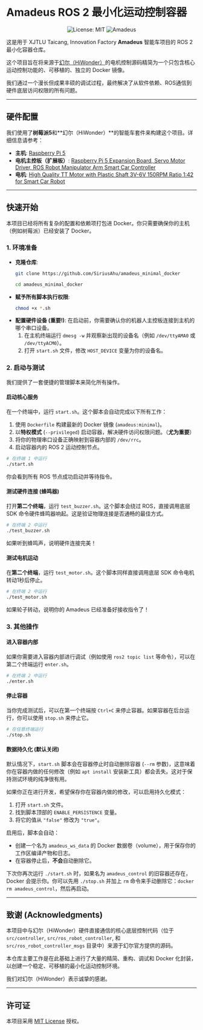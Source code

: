# Amadeus ROS 2 最小化运动控制容器

<!-- 居中 -->
<div align="center">

![License: MIT](https://img.shields.io/github/license/SiriusAhu/amadeus_minimal_docker)
![Amadeus](https://img.shields.io/badge/Team-Amadeus-green)

</div>

这是用于 XJTLU Taicang, Innovation Factory **Amadeus** 智能车项目的 ROS 2 最小化容器仓库。

这个项目旨在将来源于[幻尔（HiWonder）](https://www.hiwonder.com/)的电机控制源码精简为一个只包含核心运动控制功能的、可移植的、独立的 Docker 镜像。

我们通过一个漫长但成果丰硕的调试过程，最终解决了从软件依赖、ROS通信到硬件底层访问权限的所有问题。

---

## 硬件配置

我们使用了**树莓派5**和**幻尔（HiWonder）**的智能车套件来构建这个项目。详细信息请参考：

- **主机**: [Raspberry Pi 5](https://www.raspberrypi.com/products/raspberry-pi-5/)
- **电机主控板（扩展板）**: [Raspberry Pi 5 Expansion Board, Servo Motor Driver, ROS Robot Manipulator Arm Smart Car Controller](https://www.hiwonder.com/products/expansion-board-for-raspberry-pi-5?variant=40939498700887)
- **电机**: [High Quality TT Motor with Plastic Shaft 3V-6V 150RPM Ratio 1:42 for Smart Car Robot](https://www.hiwonder.com/products/high-quality-tt-motor?variant=40452469751895&_pos=12&_sid=3d8a5578c&_ss=r)

---

## 快速开始

本项目已经将所有复杂的配置和依赖项打包进 Docker。你只需要确保你的主机（例如树莓派）已经安装了 Docker。

### 1. 环境准备

- **克隆仓库**:
  ```bash
  git clone https://github.com/SiriusAhu/amadeus_minimal_docker

  cd amadeus_minimal_docker
  ```
- **赋予所有脚本执行权限**:
  ```bash
  chmod +x *.sh
  ```
- **配置硬件设备 (重要!)**:
  在启动前，你需要确认你的机器人主控板连接到主机的哪个串口设备。
  1. 在主机终端运行 `dmesg -w` 并观察新出现的设备名（例如 `/dev/ttyAMA0` 或 `/dev/ttyACM0`）。
  3. 打开 `start.sh` 文件，修改 `HOST_DEVICE` 变量为你的设备名。

### 2. 启动与测试

我们提供了一套便捷的管理脚本来简化所有操作。

#### 启动核心服务
在一个终端中，运行 `start.sh`。这个脚本会自动完成以下所有工作：
1.  使用 `Dockerfile` 构建最新的 Docker 镜像 (`amadeus:minimal`)。
2.  以**特权模式** (`--privileged`) 启动容器，解决硬件访问权限问题。（**尤为重要**）
3.  将你的物理串口设备正确映射到容器内部的 `/dev/rrc`。
4.  启动容器内的 ROS 2 运动控制节点。

```bash
# 在终端 1 中运行
./start.sh
```
你会看到所有 ROS 节点成功启动并等待指令。

#### 测试硬件连接 (蜂鸣器)
打开**第二个终端**，运行 `test_buzzer.sh`。这个脚本会绕过 ROS，直接调用底层 SDK 命令硬件蜂鸣器响起。这是验证物理连接是否通畅的最佳方式。
```bash
# 在终端 2 中运行
./test_buzzer.sh
```
如果听到蜂鸣声，说明硬件连接完美！

#### 测试电机运动
在**第二个终端**，运行 `test_motor.sh`。这个脚本同样直接调用底层 SDK 命令电机转动1秒后停止。
```bash
# 在终端 2 中运行
./test_motor.sh
```
如果轮子转动，说明你的 Amadeus 已经准备好接收指令了！

### 3. 其他操作

#### 进入容器内部
如果你需要进入容器内部进行调试（例如使用 `ros2 topic list` 等命令），可以在第二个终端运行 `enter.sh`。
```bash
# 在终端 2 中运行
./enter.sh
```

#### 停止容器
当你完成测试后，可以在第一个终端按 `Ctrl+C` 来停止容器。如果容器在后台运行，你可以使用 `stop.sh` 来停止它。
```bash
# 在任意终端运行
./stop.sh
```

#### 数据持久化 (默认关闭)

默认情况下，`start.sh` 脚本会在容器停止时自动删除容器 (`--rm` 参数)，这意味着你在容器内做的任何修改（例如 `apt install` 安装新工具）都会丢失。这对于保持测试环境的纯净很有用。

如果你正在进行开发，希望保存你在容器内做的修改，可以启用持久化模式：

1.  打开 `start.sh` 文件。
2.  找到脚本顶部的 `ENABLE_PERSISTENCE` 变量。
3.  将它的值从 `"false"` 修改为 `"true"`。

启用后，脚本会自动：
-   创建一个名为 `amadeus_ws_data` 的 Docker 数据卷（volume），用于保存你的工作区编译产物和日志。
-   在容器停止后，**不会**自动删除它。

下次你再次运行 `./start.sh` 时，如果名为 `amadeus_control` 的旧容器还存在，Docker 会提示你。你可以先用 `./stop.sh` 并加上 `rm` 命令来手动删除它：`docker rm amadeus_control`，然后再启动。

---

## 致谢 (Acknowledgments)

本项目中与幻尔（HiWonder）硬件直接通信的核心底层控制代码（位于 `src/controller`, `src/ros_robot_controller`, 和 `src/ros_robot_controller_msgs` 目录中）来源于幻尔官方提供的源码。

本仓库主要工作是在此基础上进行了大量的精简、重构、调试和 Docker 化封装，以创建一个稳定、可移植的最小化运动控制环境。

我们对幻尔（HiWonder）表示诚挚的感谢。

---

## 许可证

本项目采用 [MIT License](LICENSE) 授权。